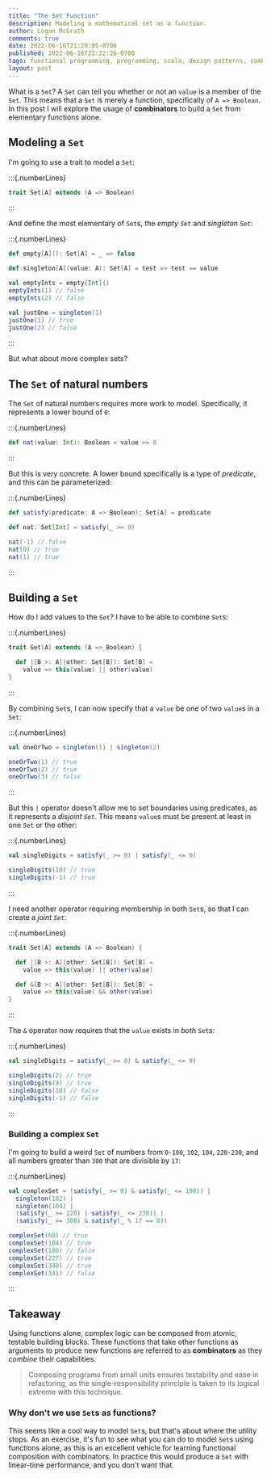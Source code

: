 ```yaml
---
title: "The Set Function"
description: Modeling a mathematical set as a function.
author: Logan McGrath
comments: true
date: 2022-06-16T21:29:05-0700
published: 2022-06-16T22:22:26-0700
tags: functional programming, programming, scala, design patterns, combinators
layout: post
---
```


What is a `Set`? A `Set` can tell you whether or not an `value` is a member of the `Set`. This means that a `Set` is merely a function, specifically of `A => Boolean`. In this post I will explore the usage of **combinators** to build a `Set` from elementary functions alone.

<!--more-->

## Modeling a `Set`

I'm going to use a trait to model a `Set`:

:::{.numberLines}
```scala
trait Set[A] extends (A => Boolean)
```
:::

And define the most elementary of `Set`s, the _empty `Set`_ and _singleton `Set`_:

:::{.numberLines}
```scala
def empty[A](): Set[A] = _ => false

def singleton[A](value: A): Set[A] = test => test == value

val emptyInts = empty[Int]()
emptyInts(1) // false
emptyInts(2) // false

val justOne = singleton(1)
justOne(1) // true
justOne(2) // false
```
:::

But what about more complex sets?

## The `Set` of natural numbers

The `Set` of natural numbers requires more work to model. Specifically, it represents a lower bound of `0`:

:::{.numberLines}
```scala
def nat(value: Int): Boolean = value >= 0
```
:::

But this is very concrete. A lower bound specifically is a type of _predicate_, and this can be parameterized:

:::{.numberLines}
```scala
def satisfy(predicate: A => Boolean): Set[A] = predicate

def nat: Set[Int] = satisfy(_ >= 0)

nat(-1) // false
nat(0) // true
nat(1) // true
```
:::

## Building a `Set`

How do I add values to the `Set`? I have to be able to combine `Set`s:

:::{.numberLines}
```scala
trait Set[A] extends (A => Boolean) {

  def |[B >: A](other: Set[B]): Set[B] =
    value => this(value) || other(value)
}
```
:::

By combining `Set`s, I can now specify that a `value` be one of two `value`s in a `Set`:

:::{.numberLines}
```scala
val oneOrTwo = singleton(1) | singleton(2)

oneOrTwo(1) // true
oneOrTwo(2) // true
oneOrTwo(3) // false
```
:::

But this `|` operator doesn't allow me to set boundaries using predicates, as it represents a _disjoint `Set`_. This means `value`s must be present at least in one `Set` or the other:

:::{.numberLines}
```scala
val singleDigits = satisfy(_ >= 0) | satisfy(_ <= 9)

singleDigits(10) // true
singleDigits(-1) // true
```
:::

I need another operator requiring membership in both `Set`s, so that I can create a _joint `Set`_:

:::{.numberLines}
```scala
trait Set[A] extends (A => Boolean) {

  def |[B >: A](other: Set[B]): Set[B] =
    value => this(value) || other(value)

  def &[B >: A](other: Set[B]): Set[B] =
    value => this(value) && other(value)
}
```
:::

The `&` operator now requires that the `value` exists in _both_ `Set`s:

:::{.numberLines}
```scala
val singleDigits = satisfy(_ >= 0) & satisfy(_ <= 9)

singleDigits(2) // true
singleDigits(9) // true
singleDigits(10) // false
singleDigits(-1) // false
```
:::

### Building a complex `Set`

I'm going to build a weird `Set` of numbers from `0-100`, `102`, `104`, `220-230`, and all numbers greater than `300` that are divisible by `17`:

:::{.numberLines}
```scala
val complexSet = (satisfy(_ >= 0) & satisfy(_ <= 100)) |
  singleton(102) |
  singleton(104) |
  (satisfy(_ >= 220) | satisfy(_ <= 230)) |
  (satisfy(_ >= 300) & satisfy(_ % 17 == 0))

complexSet(60) // true
complexSet(104) // true
complexSet(180) // false
complexSet(227) // true
complexSet(340) // true
complexSet(341) // false
```
:::

## Takeaway

Using functions alone, complex logic can be composed from atomic, testable building blocks. These functions that take other functions as arguments to produce new functions are referred to as **combinators** as they _combine_ their capabilities.

> Composing programs from small units ensures testability and ease in refactoring, as the single-responsibility principle is taken to its logical extreme with this technique.

### Why don't we use `Set`s as functions?

This seems like a cool way to model `Set`s, but that's about where the utility stops. As an exercise, it's fun to see what you can do to model `Set`s using functions alone, as this is an excellent vehicle for learning functional composition with combinators. In practice this would produce a `Set` with linear-time performance, and you don't want that.
